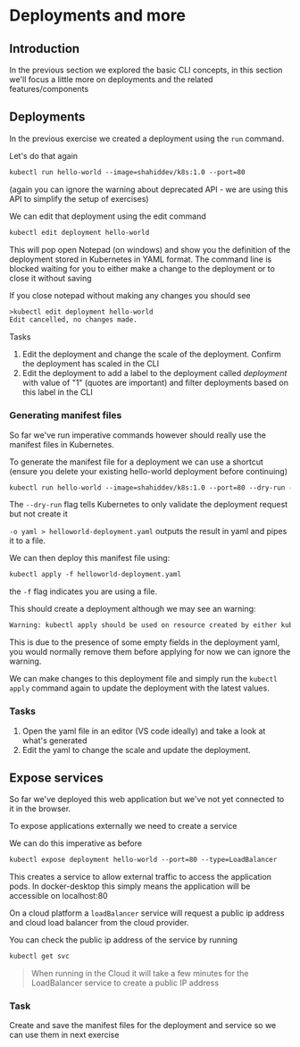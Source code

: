 # Deployments and more

## Introduction

In the previous section we explored the basic CLI concepts, in this section we'll focus a little more on deployments and the related features/components

## Deployments

In the previous exercise we created a deployment using the `run` command.

Let's do that again

```txt
kubectl run hello-world --image=shahiddev/k8s:1.0 --port=80
```

(again you can ignore the warning about deprecated API - we are using this API to simplify the setup of exercises)

We can edit that deployment using the edit command

```txt
kubectl edit deployment hello-world
```

This will pop open Notepad (on windows) and show you the definition of the deployment stored in Kubernetes in YAML format. The command line is blocked waiting for you to either make a change to the deployment or to close it without saving

If you close notepad without making any changes you should see

```txt
>kubectl edit deployment hello-world
Edit cancelled, no changes made.
```

Tasks

1. Edit the deployment and change the scale of the deployment. Confirm the deployment has scaled in the CLI
2. Edit the deployment to add a label to the deployment called *deployment* with value of "1" (quotes are important) and filter deployments based on this label in the CLI

### Generating manifest files

So far we've run imperative commands however should really use the manifest files in Kubernetes.

To generate the manifest file for a deployment we can use a shortcut (ensure you delete your existing hello-world deployment before continuing)

```txt
kubectl run hello-world --image=shahiddev/k8s:1.0 --port=80 --dry-run -o yaml > helloworld-deployment.yaml
```

The `--dry-run` flag tells Kubernetes to only validate the deployment request but not create it

`-o yaml > helloworld-deployment.yaml` outputs the result in yaml and pipes it to a file.

We can then deploy this manifest file using:

```txt
kubectl apply -f helloworld-deployment.yaml
```

the `-f` flag indicates you are using a file.

This should create a deployment although we may see an warning:

```txt
Warning: kubectl apply should be used on resource created by either kubectl create --save-config or kubectl apply
```

This is due to the presence of some empty fields in the deployment yaml, you would normally remove them before applying for now we can ignore the warning.

We can make changes to this deployment file and simply run the `kubectl apply` command again to update the deployment with the latest values.

### Tasks

1. Open the yaml file in an editor (VS code ideally) and take a look at what's generated
2. Edit the yaml to change the scale and update the deployment.

## Expose services

So far we've deployed this web application but we've not yet connected to it in the browser.

To expose applications externally we need to create a service

We can do this imperative as before 

```txt
kubectl expose deployment hello-world --port=80 --type=LoadBalancer
```

This creates a service to allow external traffic to access the application pods. In docker-desktop this simply means the application will be accessible on localhost:80

On a cloud platform a `loadBalancer` service will request a public ip address and cloud load balancer from the cloud provider.

You can check the public ip address of the service by running

```txt
kubectl get svc
```

>When running in the Cloud it will take a few minutes for the LoadBalancer service to create a public IP address

### Task

Create and save the manifest files for the deployment and service so we can use them in next exercise


